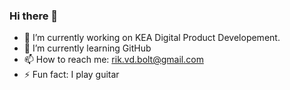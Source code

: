 ### Hi there 👋

- 🔭 I’m currently working on KEA Digital Product Developement.
- 🌱 I’m currently learning GitHub
- 📫 How to reach me: rik.vd.bolt@gmail.com
- ⚡ Fun fact: I play guitar

